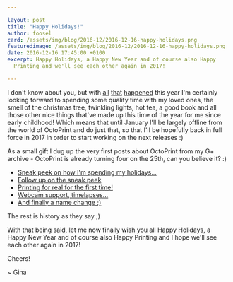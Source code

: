 ```yaml
---

layout: post
title: "Happy Holidays!"
author: foosel
card: /assets/img/blog/2016-12/2016-12-16-happy-holidays.png
featuredimage: /assets/img/blog/2016-12/2016-12-16-happy-holidays.png
date: 2016-12-16 17:45:00 +0100
excerpt: Happy Holidays, a Happy New Year and of course also Happy 
  Printing and we'll see each other again in 2017! 

---
```


I don't know about you, but with 
[all](/blog/2016/04/13/i-need-your-support/) [that](/blog/2016/05/25/state-of-octoprint)
[happened](/blog/2016/12/08/new-release-1.3.0/) this year I'm certainly 
looking forward to spending some quality time with my loved ones, 
the smell of the christmas tree, twinkling lights, hot tea, a good book 
and all those other nice things that've made up this time of the year for
me since early childhood! Which means
that until January I'll be largely offline from the world of OctoPrint
and do just that, so that I'll be hopefully back in full force
in 2017 in order to start working on the next releases :)

As a small gift I dug up the very first posts about OctoPrint from my G+ 
archive - OctoPrint is already turning four on the 25th, can you believe it? :)

  * [Sneak peek on how I'm spending my holidays...](https://plus.google.com/u/0/+GinaH%C3%A4u%C3%9Fge/posts/CMTi1B3kWuP)
  * [Follow up on the sneak peek](https://plus.google.com/u/0/+GinaH%C3%A4u%C3%9Fge/posts/6d6c2VBsuXT)
  * [Printing for real for the first time!](https://plus.google.com/u/0/+GinaH%C3%A4u%C3%9Fge/posts/5BbpvJATWKr)
  * [Webcam support, timelapses...](https://plus.google.com/u/0/+GinaH%C3%A4u%C3%9Fge/posts/91bgT8eGioW)
  * [And finally a name change ;)](https://plus.google.com/u/0/+GinaH%C3%A4u%C3%9Fge/posts/UmLD5mW8yBQ)

The rest is history as they say ;)

With that being said, let me now finally wish you all Happy Holidays, 
a Happy New Year and of course also Happy Printing and I hope we'll see 
each other again in 2017!

Cheers!

~ Gina
